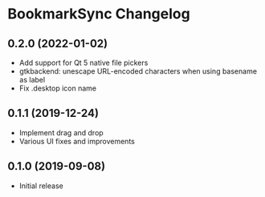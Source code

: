 # BookmarkSync Changelog

## 0.2.0 (2022-01-02)

- Add support for Qt 5 native file pickers
- gtkbackend: unescape URL-encoded characters when using basename as label
- Fix .desktop icon name

## 0.1.1 (2019-12-24)

- Implement drag and drop
- Various UI fixes and improvements

## 0.1.0 (2019-09-08)

- Initial release
